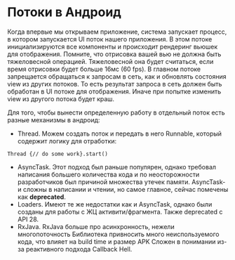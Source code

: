 # Потоки в Андроид

Когда впервые мы открываем приложение, система запускает процесс, в котором запускается UI поток нашего приложения. В этом потоке инициализируются все компоненты и происходит рендеринг вьюшек для отображения. Помните, что отрисовка вашей вью не должна быть тяжеловесной операцией. Тяжеловесной она будет считаться, если время отрисовки будет больше 16мс (60 fps). В главном потоке запрещается обращаться к запросам в сеть, как и обновлять состояния view из других потоков. То есть результат запроса в сеть должен быть обработан в UI потоке для отображения. Иначе при попытке изменить view из другого потока будет краш.

Для того, чтобы вынести определенную работу в отдельный поток есть разные механизмы в андроид:

* Thread. Можем создать поток и передать в него Runnable, который содержит логику для отработки:

```
Thread {// do some work}.start()
```

* AsyncTask. Этот подход был раньше популярен, однако требовал написания большего количества кода и по неосторожности разработчиков был причиной множества утечек памяти. AsyncTask-и сложны в написании и чтении, но самое главное, сейчас помечены как **deprecated**.
* Loaders. Имеют те же недостатки как и AsyncTask, однако были созданы для работы с ЖЦ активити/фрагмента. Также deprecated c API 28.
* RxJava. RxJava больше про асинхронность, нежели многопоточность  Библиотека привносить много неиспользуемого кода, что влияет на build time и размер APK  Сложен в понимании из-за реактивного подхода  Callback Hell.
